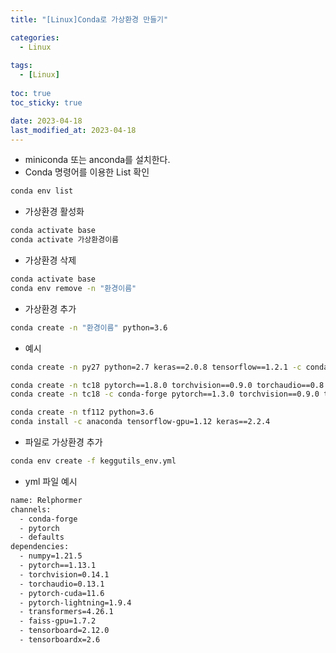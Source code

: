 ```yaml
---
title: "[Linux]Conda로 가상환경 만들기"

categories: 
  - Linux
  
tags:
  - [Linux]
  
toc: true
toc_sticky: true

date: 2023-04-18
last_modified_at: 2023-04-18
---
```


- miniconda 또는 anconda를 설치한다.
- Conda 명령어를 이용한 List 확인

```bash
conda env list
```

- 가상환경 활성화

```bash
conda activate base
conda activate 가상환경이름
```

- 가상환경 삭제

```bash
conda activate base
conda env remove -n "환경이름"
```

- 가상환경 추가

```bash
conda create -n "환경이름" python=3.6
```

- 예시

```bash
conda create -n py27 python=2.7 keras==2.0.8 tensorflow==1.2.1 -c conda-forge

conda create -n tc18 pytorch==1.8.0 torchvision==0.9.0 torchaudio==0.8.0 cudatoolkit=11.1 -c pytorch -c conda-forge
conda create -n tc18 -c conda-forge pytorch==1.3.0 torchvision==0.9.0 torchaudio==0.8.0 cudatoolkit=11.1 -c pytorch 

conda create -n tf112 python=3.6
conda install -c anaconda tensorflow-gpu=1.12 keras==2.2.4
```

- 파일로 가상환경 추가

```bash
conda env create -f keggutils_env.yml
```

- yml 파일 예시
```bash
name: Relphormer
channels:
  - conda-forge
  - pytorch
  - defaults
dependencies:
  - numpy=1.21.5
  - pytorch==1.13.1
  - torchvision=0.14.1
  - torchaudio=0.13.1
  - pytorch-cuda=11.6
  - pytorch-lightning=1.9.4
  - transformers=4.26.1
  - faiss-gpu=1.7.2
  - tensorboard=2.12.0
  - tensorboardx=2.6
```
